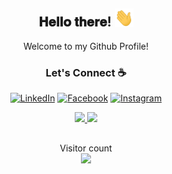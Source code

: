 
<div align="center">
<h2> 𝐇𝐞𝐥𝐥𝐨 𝐭𝐡𝐞𝐫𝐞! <img src="https://github.com/ABSphreak/ABSphreak/blob/master/gifs/Hi.gif" width="30px"></h2>
</div>

<div align="center">

Welcome to my Github Profile! <br>




</div>

<div align="center">
<!--
<img align="center" height="137.3px" src="https://github-readme-stats.vercel.app/api?username=arch1902&include_all_commits=true&count_private=true&show_icons=true&line_height=20&title_color=7A7ADB&icon_color=2234AE&text_color=D3D3D3&bg_color=0,000000,130F40" alt="arch1902's Github Stats">
<img height="137.3px" src="https://github-readme-stats.vercel.app/api/top-langs/?username=arch1902&hide=html&hide_title=true&hide_border=true&layout=compact&langs_count=7&exclude_repo=comp426&text_color=000&icon_color=fff&bg_color=0,52fa5a,4dfcff,c64dff&theme=graywhite" />
-->

### Let's Connect :coffee:
<p align="center">
	<a href="https://www.linkedin.com/in/amangupta27/"><img src="https://img.icons8.com/bubbles/50/000000/linkedin.png" alt="LinkedIn"/></a>
	<a href="https://www.facebook.com/profile.php?id=100002438206152&mibextid=ZbWKwL"><img src="https://img.icons8.com/bubbles/50/000000/facebook-new.png" alt="Facebook"/></a>
	<a href="https://www.instagram.com/aman_gupta_2709/"><img src="https://img.icons8.com/bubbles/50/000000/instagram.png" alt="Instagram"/></a>
 <!--<a href="https://twitter.com/Aman2048"><img src="https://img.icons8.com/bubbles/512/twitter-squared.png" alt="Twitter"/></a>-->
</p>


<!--[![GitHub stats](https://github-readme-stats-git-masterrstaa-rickstaa.vercel.app/api?username=amangupt01&count_private=true&show_icons=true&theme=algolia&&include_all_commits=true)](https://github.com/amangupt01/github-readme-stats-1)    [![Top Langs](https://github-readme-stats.vercel.app/api/top-langs/?username=amangupt01&hide=html,css,javascript)](https://github.com/amangupt01/github-readme-stats-1)-->
<p align="center">
  <a href="https://github.com/amangupt01">
    <img height="180em" src="https://github-readme-stats-git-masterrstaa-rickstaa.vercel.app/api?username=amangupt01&count_private=true&show_icons=true&theme=algolia&&include_all_commits=true"/>
    <img height="180em" src="https://github-readme-stats-eight-theta.vercel.app/api/top-langs/?username=amangupt01&count_private=true&hide=html,css&layout=compact&langs_count=10&theme=algolia"/>
  </a>
</p>

##
<p align="center"> 
  Visitor count<br>
  <img src="https://profile-counter.glitch.me/amangupt01/count.svg" />
</p>





</div>





<!--
Here are some ideas to get you started:

- 🔭 I’m currently working on ...
- 🌱 I’m currently learning ...
- 👯 I’m looking to collaborate on ...
- 🤔 I’m looking for help with ...
- 💬 Ask me about ...
- 📫 How to reach me: ...
- 😄 Pronouns: ...
- ⚡ Fun fact: ...
-->

